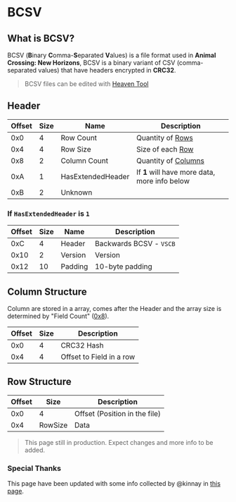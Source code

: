 # BCSV

## What is BCSV?
BCSV (**B**inary **C**omma-**S**eparated **V**alues) is a file format used in **Animal Crossing: New Horizons**, BCSV is a binary variant of CSV (comma-separated values) that have headers encrypted in **CRC32**.

> BCSV files can be edited with [Heaven Tool](https://github.com/Rafacasari/HeavenToolACNH)

## Header
| Offset | Size | Name | Description |
| ------ | ---- | ---- | ----------- |
| 0x0  | 4 | Row Count | Quantity of [Rows](#row-structure) |
| 0x4  | 4 | Row Size | Size of each [Row](#row-structure) |
| 0x8  | 2 | Column Count |  Quantity of [Columns](#column-structure) |
| 0xA  | 1 | HasExtendedHeader | If **1** will have more data, more info below |
| 0xB  | 2 | Unknown | |

### If `HasExtendedHeader` is `1` 

| Offset | Size | Name | Description |
| ------ | ---- | ---- | ----------- |
| 0xC  | 4 | Header | Backwards BCSV - `VSCB` |
| 0x10 | 2 | Version | Version |
| 0x12 | 10 | Padding | 10-byte padding |

## Column Structure
Column are stored in a array, comes after the Header and the array size is determined by "Field Count" ([0x8](#binary-structure)).

| Offset | Size | Description | 
| ------ | ---- | ----------- |
| 0x0 | 4 | CRC32 Hash |
| 0x4 | 4 | Offset to Field in a row |

## Row Structure
| Offset | Size | Description | 
| ------ | ---- | ----------- |
| 0x0 | 4 | Offset (Position in the file) |
| 0x4 | RowSize | Data |


> This page still in production. Expect changes and more info to be added.


### Special Thanks
This page have been updated with some info collected by @kinnay in [this page](https://nintendo-formats.com/games/acnh/bcsv.html).
